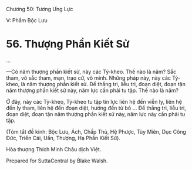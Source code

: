  

Chương 50: Tương Ưng Lực

V: Phẩm Bộc Lưu

# 56\. Thượng Phần Kiết Sử

…

—Có năm thượng phần kiết sử, này các Tỷ-kheo. Thế nào là năm? Sắc tham, vô sắc tham, mạn, trạo cử, vô minh. Những pháp này, này các Tỷ-kheo, là năm thượng phần kiết sử. Ðể thắng tri, liễu tri, đoạn diệt, đoạn tận năm thượng phần kiết sử này, năm lực cần phải tu tập. Thế nào là năm?

Ở đây, này các Tỷ-kheo, Tỷ-kheo tu tập tín lực liên hệ đến viễn ly, liên hệ đến ly tham, liên hệ đến đoạn diệt, hướng đến từ bỏ … Ðể thắng tri, liễu tri, đoạn diệt, đoạn tận năm thượng phần kiết sử này, năm lực này cần phải tu tập.

(Tóm tắt đề kinh: Bộc Lưu, Ách, Chấp Thủ, Hệ Phược, Tùy Miên, Dục Công Ðức, Triền Cái, Uẩn, Thượng, Hạ Phần Kiết Sử).

Hòa thượng Thích Minh Châu dịch Việt.

Prepared for SuttaCentral by Blake Walsh.